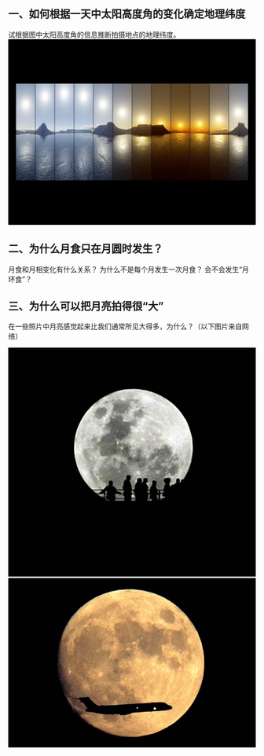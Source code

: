 
一、如何根据一天中太阳高度角的变化确定地理纬度
----------------------------------------------

试根据图中太阳高度角的信息推断拍摄地点的地理纬度。
![](unsetsun.jpg)

二、为什么月食只在月圆时发生？
------------------------------

月食和月相变化有什么关系？ 为什么不是每个月发生一次月食？ 会不会发生“月环食”？


三、为什么可以把月亮拍得很“大”
------------------------------

在一些照片中月亮感觉起来比我们通常所见大得多，为什么？（以下图片来自网络）

![](moon1.jpg)
![](moon2.jpg)

